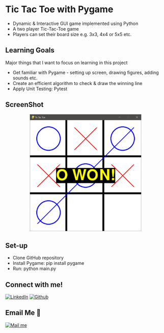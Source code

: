 # Tic Tac Toe with Pygame
- Dynamic & Interactive GUI game implemented using Python
- A two player Tic-Tac-Toe game
- Players can set their board size e.g. 3x3, 4x4 or 5x5 etc.

## Learning Goals
Major things that I want to focus on learning in this project
- Get familiar with Pygame - setting up screen, drawing figures, adding sounds etc.  
- Create an efficient algorithm to check & draw the winning line
- Apply Unit Testing: Pytest


## ScreenShot
<p align="center">
  <img src="https://github.com/thaimynguyen/Tic_Tac_Toe_Pygame/blob/main/2021-08-12%2023_24_16-Tic%20Tac%20Toe.png" width="350">
</p>


## Set-up 
- Clone GitHub repository
- Install Pygame: pip install pygame
- Run: python main.py


## Connect with me!

[<img target="_blank" src="https://img.icons8.com/bubbles/100/000000/linkedin.png" title="LinkedIn">](https://www.linkedin.com/in/thaimynguyen/)  [<img target="_blank" src="https://img.icons8.com/bubbles/100/000000/github.png" title="Github">](https://github.com/thaimynguyen)

## Email Me :e-mail:
[<img target="_blank" src="https://img.icons8.com/bubbles/100/000000/secured-letter.png" title="Mail me">](mailto:thaimynguyen@gmail.com)
